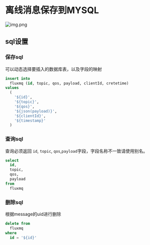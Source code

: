 # 离线消息保存到MYSQL

![img.png](@site/static/images/gzyq/action/offline-mysql.png)
##  sql设置

### 保存sql

可以动态选择要插入的数据库表，以及字段的映射
```sql
insert into
  fluxmq (id, topic, qos, payload, clientId, cretetime)
values
  (
    '${id}',
    '${topic}',
    '${qos}',
    '${json(payload)}',
    '${clientId}',
    '${timestamp}'
  )
```
### 查询sql

查询必须返回 `id`, `topic`, `qos`,`payload`字段，字段名称不一致请使用别名。

```sql
select
  id,
  topic,
  qos,
  payload
from
  fluxmq
```

###  删除sql

根据message的uid进行删除

```sql
delete from
  fluxmq
where
  id = '${id}'
```

